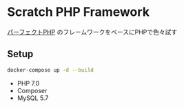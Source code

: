 # Scratch PHP Framework

[パーフェクトPHP](https://www.amazon.co.jp/%E3%83%91%E3%83%BC%E3%83%95%E3%82%A7%E3%82%AF%E3%83%88PHP-%E5%B0%8F%E5%B7%9D%E9%9B%84%E5%A4%A7-ebook/dp/B00P0UDWQY) のフレームワークをベースにPHPで色々試す

## Setup

```bash
docker-compose up -d --build
```

- PHP 7.0
- Composer
- MySQL 5.7
